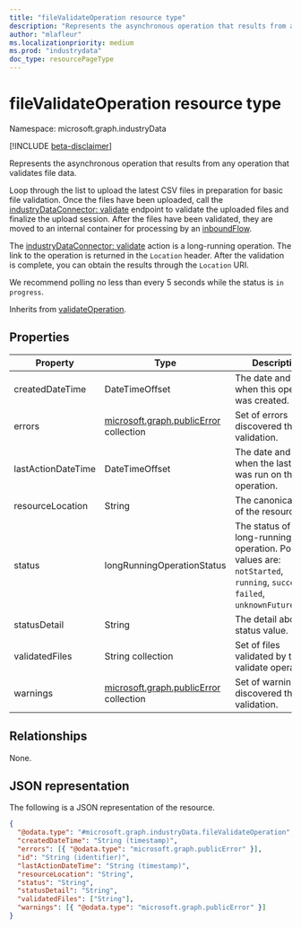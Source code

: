 ```yaml
---
title: "fileValidateOperation resource type"
description: "Represents the asynchronous operation that results from any operation that validates file data."
author: "mlafleur"
ms.localizationpriority: medium
ms.prod: "industrydata"
doc_type: resourcePageType
---
```


# fileValidateOperation resource type

Namespace: microsoft.graph.industryData

[!INCLUDE [beta-disclaimer](../../includes/beta-disclaimer.md)]

Represents the asynchronous operation that results from any operation that validates file data.

Loop through the list to upload the latest CSV files in preparation for basic file validation. Once the files have been uploaded, call the [industryDataConnector: validate](../api/industrydata-industrydataconnector-validate.md) endpoint to validate the uploaded files and finalize the upload session. After the files have been validated, they are moved to an internal container for processing by an [inboundFlow](industrydata-inboundflow.md).

The [industryDataConnector: validate](../api/industrydata-industrydataconnector-validate.md) action is a long-running operation. The link to the operation is returned in the `Location` header. After the validation is complete, you can obtain the results through the `Location` URI.

We recommend polling no less than every 5 seconds while the status is `in progress`.

Inherits from [validateOperation](industrydata-validateoperation.md).

## Properties

| Property           | Type                                                     | Description                                                                                                                          |
|--------------------|----------------------------------------------------------|--------------------------------------------------------------------------------------------------------------------------------------|
| createdDateTime    | DateTimeOffset                                           | The date and time when this operation was created.                                                                                   |
| errors             | [microsoft.graph.publicError](publicerror.md) collection | Set of errors discovered through validation.                                                                                         |
| lastActionDateTime | DateTimeOffset                                           | The date and time when the last action was run on this operation.                                                                    |
| resourceLocation   | String                                                   | The canonical URL of the resource.                                                                                                   |
| status             | longRunningOperationStatus                               | The status of the long-running operation. Possible values are: `notStarted`, `running`, `succeeded`, `failed`, `unknownFutureValue`. |
| statusDetail       | String                                                   | The detail about the status value.                                                                                                   |
| validatedFiles     | String collection                                        | Set of files validated by the validate operation.                                                                                    |
| warnings           | [microsoft.graph.publicError](publicerror.md) collection | Set of warnings discovered through validation.                                                                                       |

## Relationships

None.

## JSON representation

The following is a JSON representation of the resource.

<!-- {
  "blockType": "resource",
  "keyProperty": "id",
  "@odata.type": "microsoft.graph.industryData.fileValidateOperation",
  "baseType": "microsoft.graph.industryData.validateOperation",
  "openType": false
}
-->

```json
{
  "@odata.type": "#microsoft.graph.industryData.fileValidateOperation",
  "createdDateTime": "String (timestamp)",
  "errors": [{ "@odata.type": "microsoft.graph.publicError" }],
  "id": "String (identifier)",
  "lastActionDateTime": "String (timestamp)",
  "resourceLocation": "String",
  "status": "String",
  "statusDetail": "String",
  "validatedFiles": ["String"],
  "warnings": [{ "@odata.type": "microsoft.graph.publicError" }]
}
```
